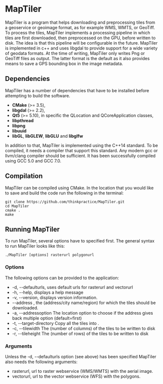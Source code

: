 MapTiler
========

MapTiler is a program that helps downloading and preprocessing tiles from a geoservice or geoimage format, as for example WMS, WMTS, or GeoTiff. To process the tiles, MapTiler implements a processing pipeline in which tiles are first downloaded, then preprocessed on the GPU, before written to disk. The idea is that this pipeline will be configurable in the future. MapTiler is implemented in c++ and uses libgdal to provide support for a wide variety of geodata formats. At the time of writing, MapTiler only writes Png or GeoTiff files as output. The latter format is the default as it also provides means to save a GPS bounding box in the image metadata.


## Dependencies

MapTiler has a number of dependencies that have to be installed before attempting to build the software.
* **CMake** (>= 3.5),
* **libgdal** (>= 2.2),
* **Qt5** (>= 5.10), in specific the QLocation and QCoreApplication classes,
* **libpthread**
* **libpng**
* **libuuid**
* **libGL**, **libGLEW**, **libGLU** and **libglfw**

In addition to that, MapTiler is implemented using the C++14 standard. To be compiled, it needs a compiler that support this standard. Any modern gcc or llvm/clang compiler should be sufficient. It has been successfully compiled using GCC 5.0 and GCC 7.0.

## Compilation

MapTiler can be compiled using CMake. In the location that you would like to save and build the code run the following in the terminal:

~~~~
git clone https://github.com/thinkpractice/MapTiler.git
cd MapTiler
cmake .
make
~~~~

## Running MapTiler

To run MapTiler, several options have to specified first. The general syntax to run MapTiler looks like this:

~~~~
./MapTiler [options] rasterurl polygonurl
~~~~

### Options

The following options can be provided to the application:
* -d, --defaulturls,  uses default urls for rasterurl and vectorurl
* -h, --help, displays a help message
* -v, --version, displays version information.
* --address <location>, the <location> (address/city name/region) for which the tiles should be downloaded.
* -a, --addressoption <locationoption>  The location option to choose if the address gives back multiple option (default=first)
* -t, --target-directory <directory>    Copy all the tiles into <directory>.
* -c, --tilewidth <width>               The <width> (number of columns) of the tiles to be written to disk
* -r, --tileheight <height>   The <height> (number of rows) of the tiles to be written to disk

### Arguments

Unless the -d, --defaulturls option (see above) has been specified MapTiler also needs the following arguments:
* rasterurl, url to raster webservice (WMS/WMTS) with the aerial image.
* vectorurl, url to the vector webservice (WFS) with the polygons.

